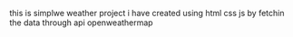 
this is simplwe weather project i have created using html css js by fetchin the data through api openweathermap 

